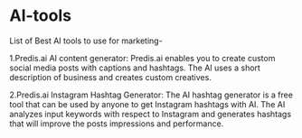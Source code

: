 # AI-tools
List of Best AI tools to use for marketing-

1.Predis.ai AI content generator:
    Predis.ai enables you to create custom social media posts with captions and hashtags. The AI uses a short description of business and creates custom creatives.

2.Predis.ai Instagram Hashtag Generator:
    The AI hashtag generator is a free tool that can be used by anyone to get Instagram hashtags with AI. The AI analyzes input keywords with respect to Instagram and       generates hashtags that will improve the posts impressions and performance.
    
